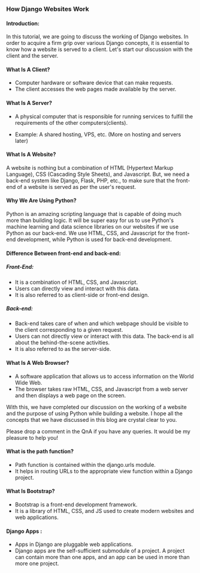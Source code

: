 ### How Django Websites Work

####  Introduction:

In this tutorial, we are going to discuss the working of Django  websites. In order to acquire a firm grip over various Django concepts,  it is essential to know how a website is served to a client. Let's start our discussion with the client and the server.

#### What Is A Client?

- Computer hardware or software device that can make requests.
- The client accesses the web pages made available by the server.

#### What Is A Server?

- A physical computer that is responsible for running services to fulfill the requirements of the other computers(clients).

- Example: A shared hosting, VPS, etc. (More on hosting and servers later)

  

####  What Is A Website?

A website is nothing but a combination of HTML (Hypertext Markup  Language), CSS (Cascading Style Sheets), and Javascript. But, we need a  back-end system like Django, Flask, PHP, etc., to make sure that the  front-end of a website is served as per the user's request.

#### Why We Are Using Python?

Python is an amazing scripting language that is capable of doing much more than building logic. It will be super easy for us to use Python's  machine learning and data science libraries on our websites if we use  Python as our back-end.
We use HTML, CSS, and Javascript for the front-end development, while Python is used for back-end development.

#### Difference Between front-end and back-end:

##### Front-End:

- It is a combination of HTML, CSS, and Javascript.
- Users can directly view and interact with this data.
- It is also referred to as client-side or front-end design.

##### Back-end:

- Back-end takes care of when and which webpage should be visible to the client corresponding to a given request.
- Users can not directly view or interact with this data. The back-end is all about the behind-the-scene activities.
- It is also referred to as the server-side.

#### What Is A Web Browser?

- A software application that allows us to access information on the World Wide Web.
- The browser takes raw HTML, CSS, and Javascript from a web server and then displays a web page on the screen.

With this, we have completed our discussion on the working of a  website and the purpose of using Python while building a website. I hope all the concepts that we have discussed in this blog are crystal clear  to you.

Please drop a comment in the QnA if you have any queries. It would be my pleasure to help you!

#### What is the path function?

- Path function is contained within the django.urls module.
- It helps in routing URLs to the appropriate view function within a Django project.

#### What Is Bootstrap?

- Bootstrap is a front-end development framework.
- It is a library of HTML, CSS, and JS used to create modern websites and web applications.

#### Django Apps :

- Apps in Django are pluggable web applications.
- Django apps are the self-sufficient submodule of a project. A  project can contain more than one apps, and an app can be used in more  than more one project.

